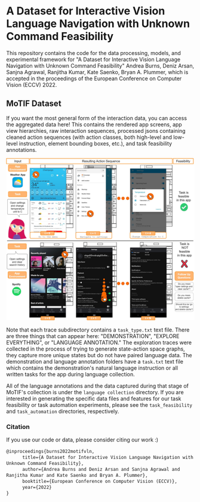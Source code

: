 # A Dataset for Interactive Vision Language Navigation with Unknown Command Feasibility
This repository contains the code for the data processing, models, and experimental framework for "A Dataset for Interactive Vision Language Navigation with Unknown Command Feasibility" Andrea Burns, Deniz Arsan, Sanjna Agrawal, Ranjitha Kumar, Kate Saenko, Bryan A. Plummer, which is accepted in the proceedings of the European Conference on Computer Vision (ECCV) 2022.

## MoTIF Dataset
If you want the most general form of the interaction data, you can access the aggregated data here! This contains the rendered app screens, app view hierarchies, raw interaction sequences, processed jsons containing cleaned action sequences (with action classes, both high-level and low-level instruction, element bounding boxes, etc.), and task feasibility annotations.

<img src="https://github.com/aburns4/MoTIF/blob/main/motif.jpg" alt="Graphic illustrating feasible and infeasible MoTIF mobile app action sequences" width="750" class="center">
 
Note that each trace subdirectory contains a `task_type.txt` text file. There are three things that can appear here: "DEMONSTRATION", "EXPLORE EVERYTHING", or "LANGUAGE ANNOTATION." The exploration traces were collected in the process of trying to generate state-action space graphs, they capture more unique states but do not have paired language data. The demonstration and language annotation folders have a `task.txt` text file which contains the demonstration's natural language instruction or all written tasks for the app during language collection.

All of the language annotations and the data captured during that stage of MoTIF's collection is under the `language collection` directory. If you are interested in generating the specific data files and features for our task feasibility or task automation experiments, please see the `task_feasibility` and `task_automation` directories, respectively.

### Citation
If you use our code or data, please consider citing our work :)
```
@inproceedings{burns2022motifvln,
      title={A Dataset for Interactive Vision Language Navigation with Unknown Command Feasibility}, 
      author={Andrea Burns and Deniz Arsan and Sanjna Agrawal and Ranjitha Kumar and Kate Saenko and Bryan A. Plummer},
      booktitle={European Conference on Computer Vision (ECCV)},
      year={2022}
}
```
